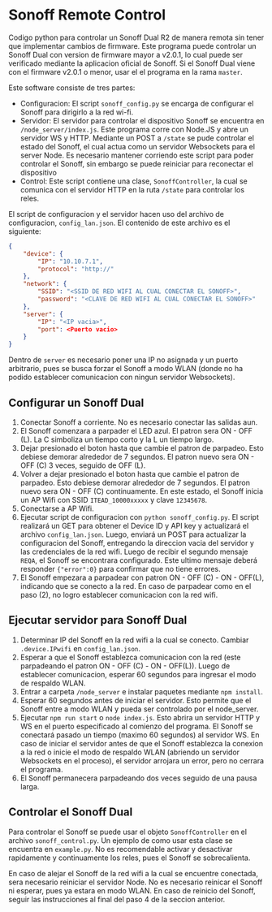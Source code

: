 # Sonoff Remote Control

Codigo python para controlar un Sonoff Dual R2 de manera remota sin tener que implementar cambios de firmware. Este programa puede controlar un Sonoff Dual con version de firmware mayor a v2.0.1, lo cual puede ser verificado mediante la aplicacion oficial de Sonoff. Si el Sonoff Dual viene con el firmware v2.0.1 o menor, usar el el programa en la rama `master`.

Este software consiste de tres partes:
 * Configuracion: El script `sonoff_config.py` se encarga de configurar el Sonoff para dirigirlo a la red wi-fi.
 * Servidor: El servidor para controlar el dispositivo Sonoff se encuentra en `/node_server/index.js`. Este programa corre con Node.JS y abre un servidor WS y HTTP. Mediante un POST a `/state` se pude controlar el estado del Sonoff, el cual actua como un servidor Websockets para el server Node. Es necesario mantener corriendo este script para poder controlar el Sonoff, sin embargo se puede reiniciar para reconectar el dispositivo
 * Control: Este script contiene una clase, `SonoffController`, la cual se comunica con el servidor HTTP en la ruta `/state` para controlar los reles.

El script de configuracion y el servidor hacen uso del archivo de configuracion, `config_lan.json`. El contenido de este archivo es el siguiente:

```json
{
    "device": {
        "IP": "10.10.7.1",
        "protocol": "http://"
    },
    "network": {
        "SSID": "<SSID DE RED WIFI AL CUAL CONECTAR EL SONOFF>",
        "password": "<CLAVE DE RED WIFI AL CUAL CONECTAR EL SONOFF>"
    },
    "server": {
        "IP": "<IP vacia>",
        "port": <Puerto vacio>
    }
}
```
Dentro de `server` es necesario poner una IP no asignada y un puerto arbitrario, pues se busca forzar el Sonoff a modo WLAN (donde no ha podido establecer comunicacion con ningun servidor Websockets).

## Configurar un Sonoff Dual

 1. Conectar Sonoff a corriente. No es necesario conectar las salidas aun.
 2. El Sonoff comenzara a parpader el LED azul. El patron sera ON - OFF (L). La C simboliza un tiempo corto y la L un tiempo largo.
 3. Dejar presionado el boton hasta que cambie el patron de parpadeo. Esto debiese demorar alrededor de 7 segundos. El patron nuevo sera ON - OFF (C) 3 veces, seguido de OFF (L).
 4. Volver a dejar presionado el boton hasta que cambie el patron de parpadeo. Esto debiese demorar alrededor de 7 segundos. El patron nuevo sera ON - OFF (C) continuamente. En este estado, el Sonoff inicia un AP Wifi con SSID `ITEAD_10000xxxxx` y clave `12345678`.
 5. Conectarse a AP Wifi.
 6. Ejecutar script de configuracion con `python sonoff_config.py`. El script realizará un GET para obtener el Device ID y API key y actualizará el archivo `config_lan.json`. Luego, enviará un POST para actualizar la configuracion del Sonoff, entregando la direccion vacia del servidor y las credenciales de la red wifi. Luego de recibir el segundo mensaje `REQA`, el Sonoff se encontrara configurado. Este ultimo mensaje deberá responder `{"error":0}` para confirmar que no tiene errores.
 7. El Sonoff empezara a parpadear con patron ON - OFF (C) - ON - OFF(L), indicando que se conecto a la red. En caso de parpadear como en el paso (2), no logro establecer comunicacion con la red wifi.

 ## Ejecutar servidor para Sonoff Dual
 1. Determinar IP del Sonoff en la red wifi a la cual se conecto. Cambiar `.device.IPwifi` en `config_lan.json`.
 2. Esperar a que el Sonoff establezca comunicacion con la red (este parpadeando el patron ON - OFF (C) - ON - OFF(L)). Luego de establecer comunicacion, esperar 60 segundos para ingresar el modo de respaldo WLAN.
 2. Entrar a carpeta `/node_server` e instalar paquetes mediante `npm install`.
 3. Esperar 60 segundos antes de iniciar el servidor. Esto permite que el Sonoff entre a modo WLAN y pueda ser controlado por el node_server.
 4. Ejecutar `npm run start` o `node index.js`. Esto abrira un servidor HTTP y WS en el puerto especificado al comienzo del programa. El Sonoff se conectará pasado un tiempo (maximo 60 segundos) al servidor WS. En caso de iniciar el servidor antes de que el Sonoff establezca la conexion a la red o inicie el modo de respaldo WLAN (abriendo un servidor Websockets en el proceso), el servidor arrojara un error, pero no cerrara el programa.
 5. El Sonoff permanecera parpadeando dos veces seguido de una pausa larga.

 ## Controlar el Sonoff Dual

Para controlar el Sonoff se puede usar el objeto `SonoffController` en el archivo `sonoff_control.py`. Un ejemplo de como usar esta clase se encuentra en `example.py`. No es recomendable activar y desactivar rapidamente y continuamente los reles, pues el Sonoff se sobrecalienta.

En caso de alejar el Sonoff de la red wifi a la cual se encuentre conectada, sera necesario reiniciar el servidor Node. No es necesario reinicar el Sonoff ni esperar, pues ya estara en modo WLAN. En caso de reinicio del Sonoff, seguir las instrucciones al final del paso 4 de la seccion anterior.
